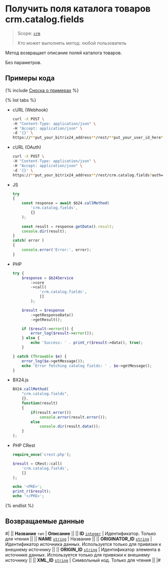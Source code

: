 # Получить поля каталога товаров crm.catalog.fields

> Scope: [`crm`](../../../scopes/permissions.md)
>
> Кто может выполнять метод: любой пользователь

Метод возвращает описание полей каталога товаров.

Без параметров.

## Примеры кода

{% include [Сноска о примерах](../../../../_includes/examples.md) %}

{% list tabs %}

- cURL (Webhook)

    ```bash
    curl -X POST \
    -H "Content-Type: application/json" \
    -H "Accept: application/json" \
    -d '{}' \
    https://**put_your_bitrix24_address**/rest/**put_your_user_id_here**/**put_your_webhook_here**/crm.catalog.fields
    ```

- cURL (OAuth)

    ```bash
    curl -X POST \
    -H "Content-Type: application/json" \
    -H "Accept: application/json" \
    -d '{}' \
    https://**put_your_bitrix24_address**/rest/crm.catalog.fields?auth=**put_access_token_here**
    ```

- JS


    ```js
    try
    {
    	const response = await $b24.callMethod(
    		'crm.catalog.fields',
    		{}
    	);
    	
    	const result = response.getData().result;
    	console.dir(result);
    }
    catch( error )
    {
    	console.error('Error:', error);
    }
    ```

- PHP


    ```php
    try {
        $response = $b24Service
            ->core
            ->call(
                'crm.catalog.fields',
                []
            );
    
        $result = $response
            ->getResponseData()
            ->getResult();
    
        if ($result->error()) {
            error_log($result->error());
        } else {
            echo 'Success: ' . print_r($result->data(), true);
        }
    
    } catch (Throwable $e) {
        error_log($e->getMessage());
        echo 'Error fetching catalog fields: ' . $e->getMessage();
    }
    ```

- BX24.js

    ```js
    BX24.callMethod(
        "crm.catalog.fields",
        {},
        function(result)
        {
            if(result.error())
                console.error(result.error());
            else
                console.dir(result.data());
        }
    );
    ```

- PHP CRest

    ```php
    require_once('crest.php');

    $result = CRest::call(
        'crm.catalog.fields',
        []
    );

    echo '<PRE>';
    print_r($result);
    echo '</PRE>';
    ```

{% endlist %}

## Возвращаемые данные

#|
|| **Название**
`тип` | **Описание** ||
|| **ID** 
[`integer`](../../../data-types.md) | Идентификатор. Только для чтения ||
|| **NAME** 
[`string`](../../../data-types.md) | Название ||
|| **ORIGINATOR_ID** 
[`string`](../../../data-types.md) | Идентификатор источника данных. Используется только для привязки к внешнему источнику ||
|| **ORIGIN_ID** 
[`string`](../../../data-types.md) | Идентификатор элемента в источнике данных. Используется только для привязки к внешнему источнику ||
|| **XML_ID** 
[`string`](../../../data-types.md) | Символьный код. Только для чтения ||
|#